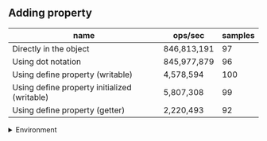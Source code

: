 ## Adding property

|name|ops/sec|samples|
|-|-|-|
|Directly in the object|846,813,191|97|
|Using dot notation|845,977,879|96|
|Using define property (writable)|4,578,594|100|
|Using define property initialized (writable)|5,807,308|99|
|Using define property (getter)|2,220,493|92|


<details>
<summary>Environment</summary>

* __Machine:__ linux x64 | 4 vCPUs | 7.6GB Mem
* __Run:__ Mon Nov 06 2023 14:50:42 GMT+0000 (Coordinated Universal Time)
</details>

<!--
{"environment":{"platform":"linux","arch":"x64","cpus":4,"totalMemory":7.6085662841796875},"benchmarks":[{"name":"Directly in the object","opsSec":846813191.0022922,"samples":7},{"name":"Using dot notation","opsSec":845977878.7036251,"samples":6},{"name":"Using define property (writable)","opsSec":4578594.019319121,"samples":9},{"name":"Using define property initialized (writable)","opsSec":5807308.265824137,"samples":5},{"name":"Using define property (getter)","opsSec":2220493.212669971,"samples":4}]}-->
